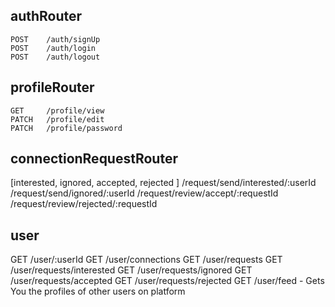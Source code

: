 ## authRouter 
    POST    /auth/signUp
    POST    /auth/login
    POST    /auth/logout

## profileRouter
    GET     /profile/view
    PATCH   /profile/edit
    PATCH   /profile/password

## connectionRequestRouter
 [interested, ignored, accepted, rejected ]
    /request/send/interested/:userId 
    /request/send/ignored/:userId 
    /request/review/accept/:requestId
    /request/review/rejected/:requestId

## user

GET     /user/:userId
GET     /user/connections
GET     /user/requests
GET     /user/requests/interested 
GET     /user/requests/ignored
GET     /user/requests/accepted
GET     /user/requests/rejected
GET     /user/feed  - Gets You the profiles of other users on platform

